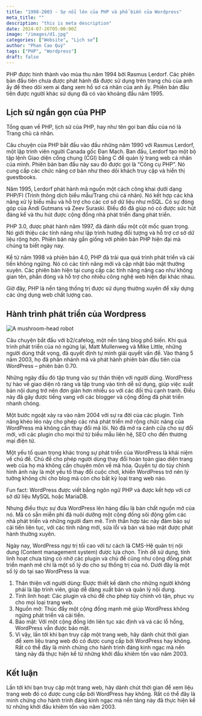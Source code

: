 ```yaml
---
title: "1998-2003 - Sự nổi lên của PHP và phổ biến của Wordpress"
meta_title: ""
description: "this is meta description"
date: 2024-07-26T05:00:00Z
image: "/images/d1.jpg"
categories: ["Website", "Lịch sử"]
author: "Phan Cao Quý"
tags: ["PHP", "Wordpress"]
draft: false
---
```


PHP được hình thành vào mùa thu năm 1994 bởi Rasmus Lerdorf. Các phiên bản đầu tiên chưa được phát hành đã được sử dụng trên trang chủ của anh ấy để theo dõi xem ai đang xem hồ sơ cá nhân của anh ấy. Phiên bản đầu tiên được người khác sử dụng đã có vào khoảng đầu năm 1995.

## Lịch sử ngắn gọn của PHP

Tổng quan về PHP, lịch sử của PHP, hay như tên gọi ban đầu của nó là Trang chủ cá nhân.

Câu chuyện của PHP bắt đầu vào đầu những năm 1990 với Rasmus Lerdorf, một lập trình viên người Canada gốc Đan Mạch. Ban đầu, Lerdorf tạo một bộ tập lệnh Giao diện cổng chung (CGI) bằng C để quản lý trang web cá nhân của mình. Phiên bản ban đầu này sau đó được gọi là “Công cụ PHP”. Nó cung cấp các chức năng cơ bản như theo dõi khách truy cập và hiển thị guestbooks.

Năm 1995, Lerdorf phát hành mã nguồn một cách công khai dưới dạng PHP/FI (Trình thông dịch biểu mẫu/Trang chủ cá nhân). Nó kết hợp các khả năng xử lý biểu mẫu và hỗ trợ cho các cơ sở dữ liệu như mSQL. Có sự đóng góp của Andi Gutmans và Zeev Suraski. Điều đó đã giúp nó có được sức hút đáng kể và thu hút được cộng đồng nhà phát triển đang phát triển.

PHP 3.0, được phát hành năm 1997, đã đánh dấu một cột mốc quan trọng. Nó giới thiệu các tính năng như lập trình hướng đối tượng và hỗ trợ cơ sở dữ liệu rộng hơn. Phiên bản này gần giống với phiên bản PHP hiện đại mà chúng ta biết ngày nay.

Kể từ năm 1998 và phiên bản 4.0, PHP đã trải qua quá trình phát triển và cải tiến không ngừng. Nó có các tính năng mới và cập nhật bảo mật thường xuyên. Các phiên bản hiện tại cung cấp các tính năng nâng cao như không gian tên, phần đóng và hỗ trợ cho nhiều công nghệ web hiện đại khác nhau.

Giờ đây, PHP là nền tảng thống trị được sử dụng thường xuyên để xây dựng các ứng dụng web chất lượng cao.

## Hành trình phát triển của Wordpress

![A mushroom-head robot](/images/d2.png "Website đầu tiên")

Câu chuyện bắt đầu với b2/cafelog, một nền tảng blog phổ biến. Khi quá trình phát triển của nó ngừng lại, Matt Mullenweg và Mike Little, những người dùng thất vọng, đã quyết định tự mình giải quyết vấn đề. Vào tháng 5 năm 2003, họ đã phân nhánh mã và phát hành phiên bản đầu tiên của WordPress – phiên bản 0.70.

Những ngày đầu đó tập trung vào sự thân thiện với người dùng. WordPress tự hào về giao diện rõ ràng và tập trung vào tính dễ sử dụng, giúp việc xuất bản nội dung trở nên đơn giản hơn nhiều so với các đối thủ cạnh tranh. Điều này đã gây được tiếng vang với các blogger và cộng đồng đã phát triển nhanh chóng.

Một bước ngoặt xảy ra vào năm 2004 với sự ra đời của các plugin. Tính năng khéo léo này cho phép các nhà phát triển mở rộng chức năng của WordPress mà không cần thay đổi mã lõi. Nó đã mở ra cánh cửa cho sự đổi mới, với các plugin cho mọi thứ từ biểu mẫu liên hệ, SEO cho đến thương mại điện tử.

Một yếu tố quan trọng khác trong sự phát triển của WordPress là khái niệm về chủ đề. Chủ đề cho phép người dùng thay đổi hoàn toàn giao diện trang web của họ mà không cần chuyên môn về mã hóa. Quyền tự do tùy chỉnh hình ảnh này là một yếu tố thay đổi cuộc chơi, khiến WordPress trở nên lý tưởng không chỉ cho blog mà còn cho bất kỳ loại trang web nào.

Fun fact: WordPress được viết bằng ngôn ngữ PHP và được kết hợp với cơ sở dữ liệu MySQL hoặc MariaDB.

Nhưng điều thực sự đưa WordPress lên hàng đầu là bản chất nguồn mở của nó. Mã có sẵn miễn phí đã nuôi dưỡng một cộng đồng sôi động gồm các nhà phát triển và những người đam mê. Tinh thần hợp tác này đảm bảo sự cải tiến liên tục, với các tính năng mới, sửa lỗi và bản vá bảo mật được phát hành thường xuyên.

Ngày nay, WordPress ngự trị tối cao với tư cách là CMS-Hệ quản trị nội dung (Content management system) được lựa chọn. Tính dễ sử dụng, tính linh hoạt chưa từng có nhờ các plugin và chủ đề cũng như cộng đồng phát triển mạnh mẽ chỉ là một số lý do cho sự thống trị của nó.
Dưới đây là một số lý do tại sao WordPress là vua:

1. Thân thiện với người dùng: Được thiết kế dành cho những người không phải là lập trình viên, giúp dễ dàng xuất bản và quản lý nội dung.
2. Tính linh hoạt: Các plugin và chủ đề cho phép tùy chỉnh vô tận, phục vụ cho mọi loại trang web.
3. Nguồn mở: Thúc đẩy một cộng đồng mạnh mẽ giúp WordPress không ngừng phát triển và cải tiến.
4. Bảo mật: Với một cộng đồng lớn liên tục xác định và vá các lỗ hổng, WordPress vẫn được bảo mật.
5. Vì vậy, lần tới khi bạn truy cập một trang web, hãy dành chút thời gian để xem liệu trang web đó có được cung cấp bởi WordPress hay không. Rất có thể đây là minh chứng cho hành trình đáng kinh ngạc mà nền tảng này đã thực hiện kể từ những khởi đầu khiêm tốn vào năm 2003.

## Kết luận

Lần tới khi bạn truy cập một trang web, hãy dành chút thời gian để xem liệu trang web đó có được cung cấp bởi WordPress hay không. Rất có thể đây là minh chứng cho hành trình đáng kinh ngạc mà nền tảng này đã thực hiện kể từ những khởi đầu khiêm tốn vào năm 2003.
